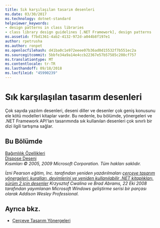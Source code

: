 ```yaml
---
title: Sık karşılaşılan tasarım desenleri
ms.date: 03/30/2017
ms.technology: dotnet-standard
helpviewer_keywords:
- design patterns in class libraries
- class library design guidelines [.NET Framework], design patterns
ms.assetid: f7bd1361-4ab2-4132-972d-a044b8f197e1
author: rpetrusha
ms.author: ronpet
ms.openlocfilehash: d41ba0c1e972eeee07b36ad0d15532f7b551ec2a
ms.sourcegitcommit: 5bbfe34a9a14e4ccb22367e57b57585c208cf757
ms.translationtype: MT
ms.contentlocale: tr-TR
ms.lasthandoff: 09/18/2018
ms.locfileid: "45990239"
---
```

# <a name="common-design-patterns"></a>Sık karşılaşılan tasarım desenleri
Çok sayıda yazılım desenleri, deseni diller ve desenler çok geniş konusunu ele kötü modelleri kitaplar vardır. Bu nedenle, bu bölümde, yönergeleri ve .NET Framework API'ları tasarımında sık kullanılan desenleri çok sınırlı bir dizi ilgili tartışma sağlar.  
  
## <a name="in-this-section"></a>Bu Bölümde  
 [Bağımlılık Özellikleri](../../../docs/standard/design-guidelines/dependency-properties.md)  
 [Dispose Deseni](../../../docs/standard/design-guidelines/dispose-pattern.md)  
 *Kısımları © 2005, 2009 Microsoft Corporation. Tüm hakları saklıdır.*  
  
 *İzni Pearson eğitim, Inc. tarafından yeniden yazdırılmaları [çerçeve tasarım yönergeleri: kuralları, deyimlerini ve yeniden kullanılabilir .NET kitaplıkları, sürüm 2 için desenler](https://www.informit.com/store/framework-design-guidelines-conventions-idioms-and-9780321545619) Krzysztof Cwalina ve Brad Abrams, 22 Eki 2008 tarafından yayımlanan Microsoft Windows geliştirme serisi bir parçası olarak Addison Wesley Professional.*  
  
## <a name="see-also"></a>Ayrıca bkz.

- [Çerçeve Tasarım Yönergeleri](../../../docs/standard/design-guidelines/index.md)
